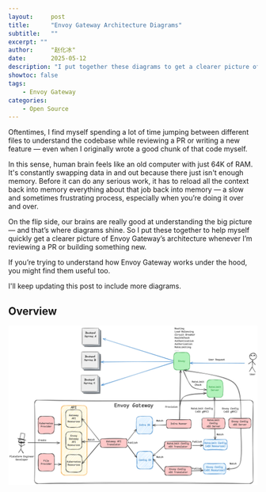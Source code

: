 ```yaml
---
layout:     post
title:      "Envoy Gateway Architecture Diagrams"
subtitle:   ""
excerpt: ""
author:     "赵化冰"
date:       2025-05-12
description: "I put together these diagrams to get a clearer picture of the Envoy Gateway's architecture. If you’re trying to understand how Envoy Gateway works under the hood, you might find them useful too."
showtoc: false
tags:
    - Envoy Gateway
categories:
    - Open Source
---
```


Oftentimes, I find myself spending a lot of time jumping between different files to understand the codebase while reviewing a PR or
writing a new feature — even when I originally wrote a good chunk of that code myself.

In this sense, human brain feels like an old computer with just 64K of RAM. It's constantly swapping data in and out because
there just isn't enough memory. Before it can do any serious work, it has to reload all the context back into memory everything about that job back into memory — a slow and sometimes frustrating process, especially when you’re doing it over and over.

On the flip side, our brains are really good at understanding the big picture — and that’s where diagrams shine. So I put
these together to help myself quickly get a clearer picture of Envoy Gateway’s architecture whenever I’m reviewing a PR or building something new.

If you’re trying to understand how Envoy Gateway works under the hood, you might find them useful too.

I'll keep updating this post to include more diagrams.

## Overview
![](./envoy-gateway-architecture.png)
